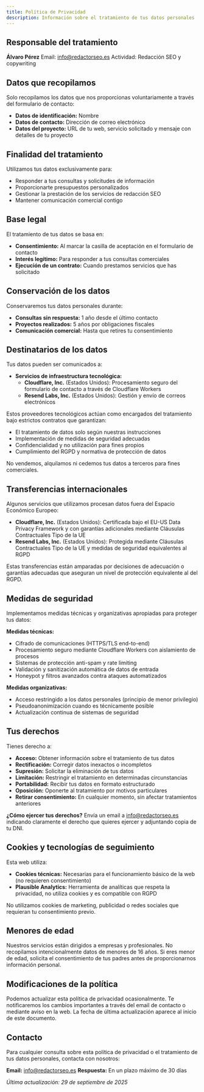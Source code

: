 ```yaml
---
title: Política de Privacidad
description: Información sobre el tratamiento de tus datos personales
---
```


## Responsable del tratamiento

**Álvaro Pérez**
Email: [info@redactorseo.es](mailto:info@redactorseo.es)
Actividad: Redacción SEO y copywriting

## Datos que recopilamos

Solo recopilamos los datos que nos proporcionas voluntariamente a través del formulario de contacto:

* **Datos de identificación:** Nombre
* **Datos de contacto:** Dirección de correo electrónico
* **Datos del proyecto:** URL de tu web, servicio solicitado y mensaje con detalles de tu proyecto

## Finalidad del tratamiento

Utilizamos tus datos exclusivamente para:

* Responder a tus consultas y solicitudes de información
* Proporcionarte presupuestos personalizados
* Gestionar la prestación de los servicios de redacción SEO
* Mantener comunicación comercial contigo 

## Base legal

El tratamiento de tus datos se basa en:

* **Consentimiento:** Al marcar la casilla de aceptación en el formulario de contacto
* **Interés legítimo:** Para responder a tus consultas comerciales
* **Ejecución de un contrato:** Cuando prestamos servicios que has solicitado

## Conservación de los datos

Conservaremos tus datos personales durante:

* **Consultas sin respuesta:** 1 año desde el último contacto
* **Proyectos realizados:** 5 años por obligaciones fiscales
* **Comunicación comercial:** Hasta que retires tu consentimiento

## Destinatarios de los datos

Tus datos pueden ser comunicados a:

* **Servicios de infraestructura tecnológica:**
  * **Cloudflare, Inc.** (Estados Unidos): Procesamiento seguro del formulario de contacto a través de Cloudflare Workers
  * **Resend Labs, Inc.** (Estados Unidos): Gestión y envío de correos electrónicos

Estos proveedores tecnológicos actúan como encargados del tratamiento bajo estrictos contratos que garantizan:

* El tratamiento de datos solo según nuestras instrucciones
* Implementación de medidas de seguridad adecuadas
* Confidencialidad y no utilización para fines propios
* Cumplimiento del RGPD y normativa de protección de datos

No vendemos, alquilamos ni cedemos tus datos a terceros para fines comerciales.

## Transferencias internacionales

Algunos servicios que utilizamos procesan datos fuera del Espacio Económico Europeo:

* **Cloudflare, Inc.** (Estados Unidos): Certificada bajo el EU-US Data Privacy Framework y con garantías adicionales mediante Cláusulas Contractuales Tipo de la UE
* **Resend Labs, Inc.** (Estados Unidos): Protegida mediante Cláusulas Contractuales Tipo de la UE y medidas de seguridad equivalentes al RGPD

Estas transferencias están amparadas por decisiones de adecuación o garantías adecuadas que aseguran un nivel de protección equivalente al del RGPD.

## Medidas de seguridad

Implementamos medidas técnicas y organizativas apropiadas para proteger tus datos:

**Medidas técnicas:**

* Cifrado de comunicaciones (HTTPS/TLS end-to-end)
* Procesamiento seguro mediante Cloudflare Workers con aislamiento de procesos
* Sistemas de protección anti-spam y rate limiting
* Validación y sanitización automática de datos de entrada
* Honeypot y filtros avanzados contra ataques automatizados

**Medidas organizativas:**

* Acceso restringido a los datos personales (principio de menor privilegio)
* Pseudoanonimización cuando es técnicamente posible
* Actualización continua de sistemas de seguridad

## Tus derechos

Tienes derecho a:

* **Acceso:** Obtener información sobre el tratamiento de tus datos
* **Rectificación:** Corregir datos inexactos o incompletos
* **Supresión:** Solicitar la eliminación de tus datos
* **Limitación:** Restringir el tratamiento en determinadas circunstancias
* **Portabilidad:** Recibir tus datos en formato estructurado
* **Oposición:** Oponerte al tratamiento por motivos particulares
* **Retirar consentimiento:** En cualquier momento, sin afectar tratamientos anteriores

**¿Cómo ejercer tus derechos?**
Envía un email a [info@redactorseo.es](mailto:info@redactorseo.es) indicando claramente el derecho que quieres ejercer y adjuntando copia de tu DNI.

## Cookies y tecnologías de seguimiento

Esta web utiliza:

* **Cookies técnicas:** Necesarias para el funcionamiento básico de la web (no requieren consentimiento)
* **Plausible Analytics:** Herramienta de analíticas que respeta la privacidad, no utiliza cookies y es compatible con RGPD

No utilizamos cookies de marketing, publicidad o redes sociales que requieran tu consentimiento previo.

## Menores de edad

Nuestros servicios están dirigidos a empresas y profesionales. No recopilamos intencionalmente datos de menores de 16 años. Si eres menor de edad, solicita el consentimiento de tus padres antes de proporcionarnos información personal.

## Modificaciones de la política

Podemos actualizar esta política de privacidad ocasionalmente. Te notificaremos los cambios importantes a través del email de contacto o mediante aviso en la web. La fecha de última actualización aparece al inicio de este documento.

## Contacto

Para cualquier consulta sobre esta política de privacidad o el tratamiento de tus datos personales, contacta con nosotros:

**Email:** [info@redactorseo.es](mailto:info@redactorseo.es)
**Respuesta:** En un plazo máximo de 30 días

*Última actualización: 29 de septiembre de 2025*
